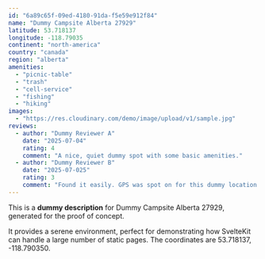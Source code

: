 ```yaml
---
id: "6a89c65f-09ed-4180-91da-f5e59e912f84"
name: "Dummy Campsite Alberta 27929"
latitude: 53.718137
longitude: -118.79035
continent: "north-america"
country: "canada"
region: "alberta"
amenities:
  - "picnic-table"
  - "trash"
  - "cell-service"
  - "fishing"
  - "hiking"
images:
  - "https://res.cloudinary.com/demo/image/upload/v1/sample.jpg"
reviews:
  - author: "Dummy Reviewer A"
    date: "2025-07-04"
    rating: 4
    comment: "A nice, quiet dummy spot with some basic amenities."
  - author: "Dummy Reviewer B"
    date: "2025-07-025"
    rating: 3
    comment: "Found it easily. GPS was spot on for this dummy location."
---
```


This is a **dummy description** for Dummy Campsite Alberta 27929, generated for the proof of concept.

It provides a serene environment, perfect for demonstrating how SvelteKit can handle a large number of static pages. The coordinates are 53.718137, -118.790350.
